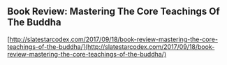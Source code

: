 ## Book Review: Mastering The Core Teachings Of The Buddha
  
  [http://slatestarcodex.com/2017/09/18/book-review-mastering-the-core-teachings-of-the-buddha/](http://slatestarcodex.com/2017/09/18/book-review-mastering-the-core-teachings-of-the-buddha/)